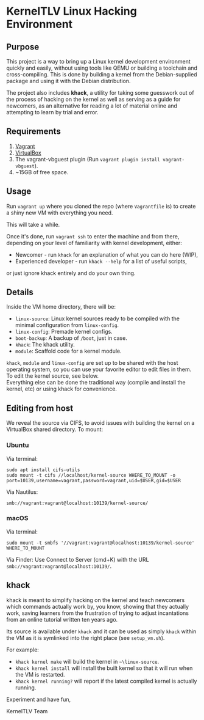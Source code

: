 # KernelTLV Linux Hacking Environment

## Purpose
This project is a way to bring up a Linux kernel development environment quickly and easily, without using tools like QEMU or building a toolchain and cross-compiling. This is done by building a kernel from the Debian-supplied package and using it with the Debian distribution.

The project also includes **khack**, a utility for taking some guesswork out of the process of hacking on the kernel as well as serving as a guide for newcomers, as an alternative for reading a lot of material online and attempting to learn by trial and error.

## Requirements
1. [Vagrant](https://www.vagrantup.com/)
1. [VirtualBox](https://www.virtualbox.org/wiki/Downloads)
1. The vagrant-vbguest plugin (Run `vagrant plugin install vagrant-vbguest`).
1. ~15GB of free space.

## Usage
Run `vagrant up` where you cloned the repo (where `Vagrantfile` is) to create a shiny new VM with everything you need.

This will take a while.

Once it's done, run `vagrant ssh` to enter the machine and from there, depending on your level of familiarity with kernel development, either:

* Newcomer - run `khack` for an explanation of what you can do here (WIP),
* Experienced developer - run `khack --help` for a list of useful scripts,

or just ignore khack entirely and do your own thing.

## Details
Inside the VM home directory, there will be:
* `linux-source`: Linux kernel sources ready to be compiled with the minimal configuration from `linux-config`.
* `linux-config`: Premade kernel configs.
* `boot-backup`: A backup of `/boot`, just in case.
* `khack`: The khack utility.
* `module`: Scaffold code for a kernel module.

`khack`, `module` and `linux-config` are set up to be shared with the host operating system, so you can use your favorite editor to edit files in them.  
To edit the kernel source, see below.  
Everything else can be done the traditional way (compile and install the kernel, etc) or using khack for convenience.

## Editing from host
We reveal the source via CIFS, to avoid issues with building the kernel on a VirtualBox shared directory.
To mount:

### Ubuntu
Via terminal:
```
sudo apt install cifs-utils
sudo mount -t cifs //localhost/kernel-source WHERE_TO_MOUNT -o port=10139,username=vagrant,password=vagrant,uid=$USER,gid=$USER
```
Via Nautilus:
```
smb://vagrant:vagrant@localhost:10139/kernel-source/
```

### macOS
Via terminal:
```
sudo mount -t smbfs '//vagrant:vagrant@localhost:10139/kernel-source' WHERE_TO_MOUNT
```
Via Finder:
Use Connect to Server (cmd+K) with the URL `smb://vagrant:vagrant@localhost:10139/`.

## khack
khack is meant to simplify hacking on the kernel and teach newcomers which commands actually work by, you know, showing that they actually work, saving learners from the frustration of trying to adjust incantations from an online tutorial written ten years ago.

Its source is available under `khack` and it can be used as simply `khack` within the VM as it is symlinked into the right place (see `setup_vm.sh`).

For example:

* `khack kernel make` will build the kernel in `~\linux-source`.
* `khack kernel install` will install the built kernel so that it will run when the VM is restarted.
* `khack kernel running?` will report if the latest compiled kernel is actually running.

Experiment and have fun,

KernelTLV Team
